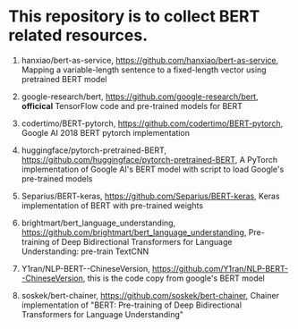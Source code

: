 #  This repository is to collect BERT related resources.

1.  hanxiao/bert-as-service,   https://github.com/hanxiao/bert-as-service,    Mapping a variable-length sentence to a fixed-length vector using pretrained BERT model   

2. google-research/bert, https://github.com/google-research/bert,  **officical** TensorFlow code and pre-trained models for BERT

3. codertimo/BERT-pytorch, https://github.com/codertimo/BERT-pytorch,   Google AI 2018 BERT pytorch implementation

4. huggingface/pytorch-pretrained-BERT,  https://github.com/huggingface/pytorch-pretrained-BERT,   A PyTorch implementation of Google AI's BERT model with script to load Google's pre-trained models

5. Separius/BERT-keras, https://github.com/Separius/BERT-keras, Keras implementation of BERT with pre-trained weights

6. brightmart/bert_language_understanding,  https://github.com/brightmart/bert_language_understanding, Pre-training of Deep Bidirectional Transformers for Language Understanding: pre-train TextCNN

7. Y1ran/NLP-BERT--ChineseVersion,  https://github.com/Y1ran/NLP-BERT--ChineseVersion, this is the code copy from google's BERT model

8. soskek/bert-chainer,  https://github.com/soskek/bert-chainer,  Chainer implementation of "BERT: Pre-training of Deep Bidirectional Transformers for Language Understanding"
